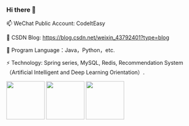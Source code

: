 ### Hi there 👋

<!--
**yaunsine/yaunsine** is a ✨ _special_ ✨ repository because its `README.md` (this file) appears on your GitHub profile.

Here are some ideas to get you started:

- 🔭 I’m currently working on ...
- 🌱 I’m currently learning ...
- 👯 I’m looking to collaborate on ...
- 🤔 I’m looking for help with ...
- 💬 Ask me about ...
- 📫 How to reach me: ...
- 😄 Pronouns: ...
- ⚡ Fun fact: ...
-->

📫 WeChat Public Account: CodeItEasy

💬 CSDN Blog: https://blog.csdn.net/weixin_43792401?type=blog 

🌱 Program Language：Java，Python，etc.

⚡ Technology: Spring series, MySQL, Redis, Recommendation System（Artificial Intelligent and Deep Learning Orientation）.


<div align="left">
<img src="https://raw.github.com/yaunsine/yaunsine/master/images/pwechat.png" width="100px">
<img src="https://raw.github.com/yaunsine/yaunsine/master/images/csdnn.png" width="100px">
<img src="https://raw.github.com/yaunsine/yaunsine/master/images/juejin.png" width="100px">
</div>


